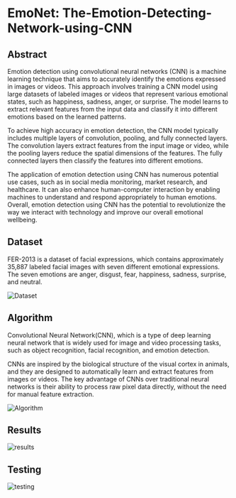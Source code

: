 # EmoNet: The-Emotion-Detecting-Network-using-CNN

## Abstract 
Emotion detection using convolutional neural networks (CNN) is a machine learning technique that aims to accurately identify the emotions expressed in images or videos. This approach involves training a CNN model using large datasets of labeled images or videos that represent various emotional states, such as happiness, sadness, anger, or surprise. The model learns to extract relevant features from the input data and classify it into different emotions based on the learned patterns.

To achieve high accuracy in emotion detection, the CNN model typically includes multiple layers of convolution, pooling, and fully connected layers. The convolution layers extract features from the input image or video, while the pooling layers reduce the spatial dimensions of the features. The fully connected layers then classify the features into different emotions.

The application of emotion detection using CNN has numerous potential use cases, such as in social media monitoring, market research, and healthcare. It can also enhance human-computer interaction by enabling machines to understand and respond appropriately to human emotions. Overall, emotion detection using CNN has the potential to revolutionize the way we interact with technology and improve our overall emotional wellbeing.

## Dataset 
FER-2013 is a dataset of facial expressions, which contains approximately 35,887 labeled facial images with seven different emotional expressions. The seven emotions are anger, disgust, fear, happiness, sadness, surprise, and neutral.

![Dataset](https://user-images.githubusercontent.com/72275107/235315704-c4369aef-4a06-4ec4-a21e-2d382a4442d1.png)

## Algorithm 
Convolutional Neural Network(CNN), which is a type of deep learning neural network that is widely used for image and video processing tasks, such as object recognition, facial recognition, and emotion detection.

CNNs are inspired by the biological structure of the visual cortex in animals, and they are designed to automatically learn and extract features from images or videos. The key advantage of CNNs over traditional neural networks is their ability to process raw pixel data directly, without the need for manual feature extraction.

![Algorithm](https://user-images.githubusercontent.com/72275107/235315683-6fb85612-6aa5-4b97-9cf7-f1e19765ddae.png)

## Results

![results](https://user-images.githubusercontent.com/72275107/235315714-8e5685d2-cbf8-4c63-ab53-75e7c0861a00.png)

## Testing

![testing](https://user-images.githubusercontent.com/72275107/235315731-9821fa9a-b90c-4fcb-b476-32aea6c12056.png)



